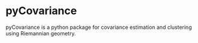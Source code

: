 # pyCovariance

pyCovariance is a python package for covariance estimation and clustering using Riemannian geometry.
